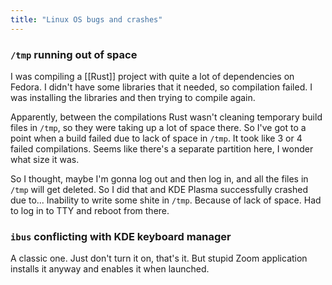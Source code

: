 ```yaml
---
title: "Linux OS bugs and crashes"
---
```


### `/tmp` running out of space
I was compiling a [[Rust]] project with quite a lot of dependencies on Fedora. I didn't have some libraries that it needed, so compilation failed. I was installing the libraries and then trying to compile again.

Apparently, between the compilations Rust wasn't cleaning temporary build files in `/tmp`, so they were taking up a lot of space there. So I've got to a point when a build failed due to lack of space in `/tmp`. It took like 3 or 4 failed compilations. Seems like there's a separate partition here, I wonder what size it was.

So I thought, maybe I'm gonna log out and then log in, and all the files in `/tmp` will get deleted. So I did that and KDE Plasma successfully crashed due to... Inability to write some shite in `/tmp`. Because of lack of space. Had to log in to TTY and reboot from there.

### `ibus` conflicting with KDE keyboard manager
A classic one. Just don't turn it on, that's it. But stupid Zoom application installs it anyway and enables it when launched.

